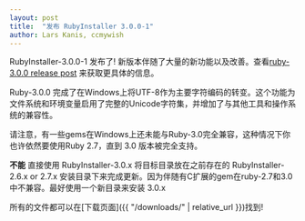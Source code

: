 ```yaml
---
layout: post
title:  "发布 RubyInstaller 3.0.0-1"
author: Lars Kanis, ccmywish
---
```

RubyInstaller-3.0.0-1 发布了!
新版本伴随了大量的新功能以及改善。查看[ruby-3.0.0 release post](https://www.ruby-lang.org/en/news/2020/12/25/ruby-3-0-0-released/) 来获取更具体的信息。

Ruby-3.0.0 完成了在Windows上将UTF-8作为主要字符编码的转变。这个功能为文件系统和环境变量启用了完整的Unicode字符集，并增加了与其他工具和操作系统的兼容性。

请注意，有一些gems在Windows上还未能与Ruby-3.0完全兼容，这种情况下你也许依然要使用Ruby 2.7，直到 3.0 版本被完全支持。

<b>不能</b> 直接使用 RubyInstaller-3.0.x 将目标目录放在之前存在的 RubyInstaller-2.6.x or 2.7.x 安装目录下来完成更新。因为伴随有C扩展的gem在ruby-2.7和3.0中不兼容。最好使用一个新目录来安装 3.0.x 

所有的文件都可以在[下载页面]({{ "/downloads/" | relative_url }})找到!
